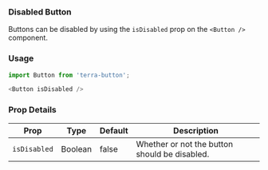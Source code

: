 ### Disabled Button

Buttons can be disabled by using the `isDisabled` prop on the `<Button />` component.

### Usage

```js
import Button from 'terra-button';

<Button isDisabled />
```

### Prop Details
| Prop         | Type    | Default | Description |
|--------------|---------|---------|-------------|
| `isDisabled` | Boolean | false   | Whether or not the button should be disabled. |

